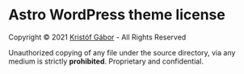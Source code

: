 # Astro WordPress theme license

Copyright &copy; 2021 [Kristóf Gábor](https://www.gaborkristof.com) - All Rights Reserved

Unauthorized copying of any file under the source directory, via any medium is strictly **prohibited**. Proprietary and
confidential.

